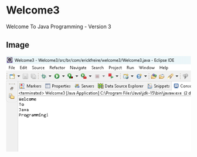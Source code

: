 # Welcome3
 Welcome To Java Programming - Version 3

## Image
![Currículo no Computador](welcom_3.png)
